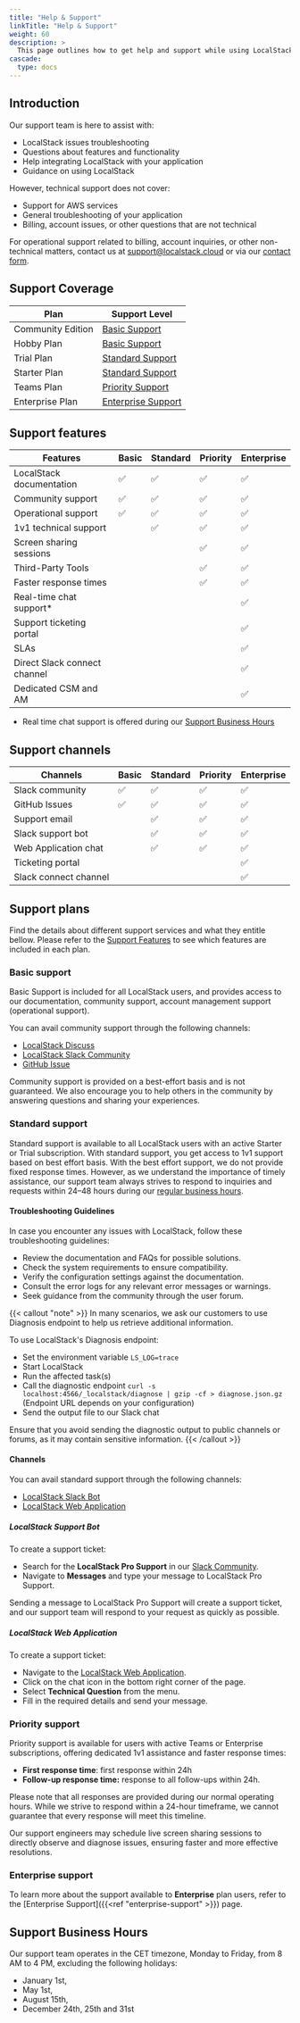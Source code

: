 ```yaml
---
title: "Help & Support"
linkTitle: "Help & Support"
weight: 60
description: >
  This page outlines how to get help and support while using LocalStack.
cascade:
  type: docs
---
```


## Introduction

Our support team is here to assist with:

- LocalStack issues troubleshooting
- Questions about features and functionality
- Help integrating LocalStack with your application
- Guidance on using LocalStack

However, technical support does not cover:

- Support for AWS services
- General troubleshooting of your application
- Billing, account issues, or other questions that are not technical

For operational support related to billing, account inquiries, or other non-technical matters, contact us at [support@localstack.cloud](mailto:support@localstack.cloud) or via our [contact form](https://localstack.cloud/contact/).

## Support Coverage

| Plan                | Support Level                                            |
|---------------------|----------------------------------------------------------|
| Community Edition    | [Basic Support](#basic-support)                          |
| Hobby Plan           | [Basic Support](#basic-support)                          |
| Trial Plan           | [Standard Support](#standard-support)                    |
| Starter Plan         | [Standard Support](#standard-support)                    |
| Teams Plan           | [Priority Support](#priority-support)                    |
| Enterprise Plan      | [Enterprise Support](#enterprise-support)                |

## Support features

| Features                     | Basic | Standard | Priority | Enterprise |
| ---------------------------- | ----- | -------- | -------- | ---------- |
| LocalStack documentation     | ✅    | ✅       | ✅       | ✅         |
| Community support            | ✅    | ✅       | ✅       | ✅         |
| Operational support          | ✅    | ✅       | ✅       | ✅         |
| 1v1 technical support        |       | ✅       | ✅       | ✅         |
| Screen sharing sessions      |       |          | ✅       | ✅         |
| Third-Party Tools            |       |          | ✅       | ✅         |
| Faster response times        |       |          | ✅       | ✅         |
| Real-time chat support\*     |       |          |          | ✅         |
| Support ticketing portal     |       |          |          | ✅         |
| SLAs                         |       |          |          | ✅         |
| Direct Slack connect channel |       |          |          | ✅         |
| Dedicated CSM and AM         |       |          |          | ✅         |

- Real time chat support is offered during our [Support Business Hours](#support-business-hours)

## Support channels

| Channels              | Basic | Standard | Priority | Enterprise |
| --------------------- | ----- | -------- | -------- | ---------- |
| Slack community       | ✅    | ✅       | ✅       | ✅         |
| GitHub Issues         | ✅    | ✅       | ✅       | ✅         |
| Support email         |       | ✅       | ✅       | ✅         |
| Slack support bot     |       | ✅       | ✅       | ✅         |
| Web Application chat          |       | ✅       | ✅       | ✅         |
| Ticketing portal      |       |          |          | ✅         |
| Slack connect channel |       |          |          | ✅         |

## Support plans

Find the details about different support services and what they entitle bellow.
Please refer to the [Support Features](#support-features) to see which features are included in each plan.

### Basic support

Basic Support is included for all LocalStack users, and provides access to our documentation, community support, account management support (operational support).

You can avail community support through the following channels:

- [LocalStack Discuss](https://discuss.localstack.cloud/)
- [LocalStack Slack Community](https://localstack.cloud/slack)
- [GitHub Issue](https://github.com/localstack/docs/issues/new)

Community support is provided on a best-effort basis and is not guaranteed.
We also encourage you to help others in the community by answering questions and sharing your experiences.

### Standard support

Standard support is available to all LocalStack users with an active Starter or Trial subscription.
With standard support, you get access to 1v1 support based on best effort basis.
With the best effort support, we do not provide fixed response times.
However, as we understand the importance of timely assistance, our support team always strives to respond to inquiries and requests within 24–48 hours during our [regular business hours](#support-business-hours).

#### Troubleshooting Guidelines

In case you encounter any issues with LocalStack, follow these troubleshooting guidelines:

- Review the documentation and FAQs for possible solutions.
- Check the system requirements to ensure compatibility.
- Verify the configuration settings against the documentation.
- Consult the error logs for any relevant error messages or warnings.
- Seek guidance from the community through the user forum.

{{< callout "note" >}}
In many scenarios, we ask our customers to use Diagnosis endpoint to help us retrieve additional information.

To use LocalStack's Diagnosis endpoint:

- Set the environment variable `LS_LOG=trace`
- Start LocalStack
- Run the affected task(s)
- Call the diagnostic endpoint `curl -s localhost:4566/_localstack/diagnose | gzip -cf > diagnose.json.gz` (Endpoint URL depends on your configuration)
- Send the output file to our Slack chat

Ensure that you avoid sending the diagnostic output to public channels or forums, as it may contain sensitive information.
{{< /callout >}}

#### Channels

You can avail standard support through the following channels:

- [LocalStack Slack Bot](https://localstack.cloud/slack)
- [LocalStack Web Application](https://app.localstack.cloud)

##### LocalStack Support Bot

To create a support ticket:

- Search for the **LocalStack Pro Support** in our [Slack Community](https://localstack.cloud/slack).
- Navigate to **Messages** and type your message to LocalStack Pro Support.

Sending a message to LocalStack Pro Support will create a support ticket, and our support team will respond to your request as quickly as possible.

##### LocalStack Web Application

To create a support ticket:

- Navigate to the [LocalStack Web Application](http://app.localstack.cloud).
- Click on the chat icon in the bottom right corner of the page.
- Select **Technical Question** from the menu.
- Fill in the required details and send your message.

### Priority support

Priority support is available for users with active Teams or Enterprise subscriptions, offering dedicated 1v1 assistance and faster response times:

- **First response time**: first response within 24h
- **Follow-up response time:** response to all follow-ups within 24h.

Please note that all responses are provided during our normal operating hours.
While we strive to respond within a 24-hour timeframe, we cannot guarantee that every response will meet this timeline.

Our support engineers may schedule live screen sharing sessions to directly observe and diagnose issues, ensuring faster and more effective resolutions.

### Enterprise support

To learn more about the support available to **Enterprise** plan users, refer to the [Enterprise Support]({{<ref "enterprise-support" >}}) page.

## Support Business Hours

Our support team operates in the CET timezone, Monday to Friday, from 8 AM to 4 PM, excluding the following holidays:

- January 1st,
- May 1st,
- August 15th,
- December 24th, 25th and 31st
